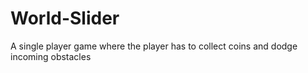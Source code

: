 # World-Slider
A single player game where the player has to collect coins and dodge incoming obstacles
